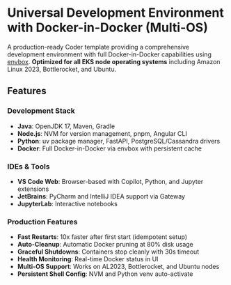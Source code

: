 # Universal Development Environment with Docker-in-Docker (Multi-OS)

A production-ready Coder template providing a comprehensive development environment with full Docker-in-Docker capabilities using [envbox](https://github.com/coder/envbox). **Optimized for all EKS node operating systems** including Amazon Linux 2023, Bottlerocket, and Ubuntu.

## Features

### Development Stack
- **Java**: OpenJDK 17, Maven, Gradle
- **Node.js**: NVM for version management, pnpm, Angular CLI
- **Python**: uv package manager, FastAPI, PostgreSQL/Cassandra drivers
- **Docker**: Full Docker-in-Docker via envbox with persistent cache

### IDEs & Tools
- **VS Code Web**: Browser-based with Copilot, Python, and Jupyter extensions
- **JetBrains**: PyCharm and IntelliJ IDEA support via Gateway
- **JupyterLab**: Interactive notebooks

### Production Features
- **Fast Restarts**: 10x faster after first start (idempotent setup)
- **Auto-Cleanup**: Automatic Docker pruning at 80% disk usage
- **Graceful Shutdowns**: Containers stop cleanly with 30s timeout
- **Health Monitoring**: Real-time Docker status in UI
- **Multi-OS Support**: Works on AL2023, Bottlerocket, and Ubuntu nodes
- **Persistent Shell Config**: NVM and Python venv auto-activate

